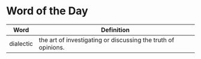 # Word of the Day

|Word|Definition|
|---|---|
|dialectic|the art of investigating or discussing the truth of opinions.|